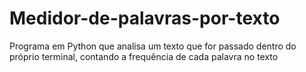 # Medidor-de-palavras-por-texto
Programa em Python que analisa um texto que for passado dentro do próprio terminal, contando a frequência de cada palavra no texto
